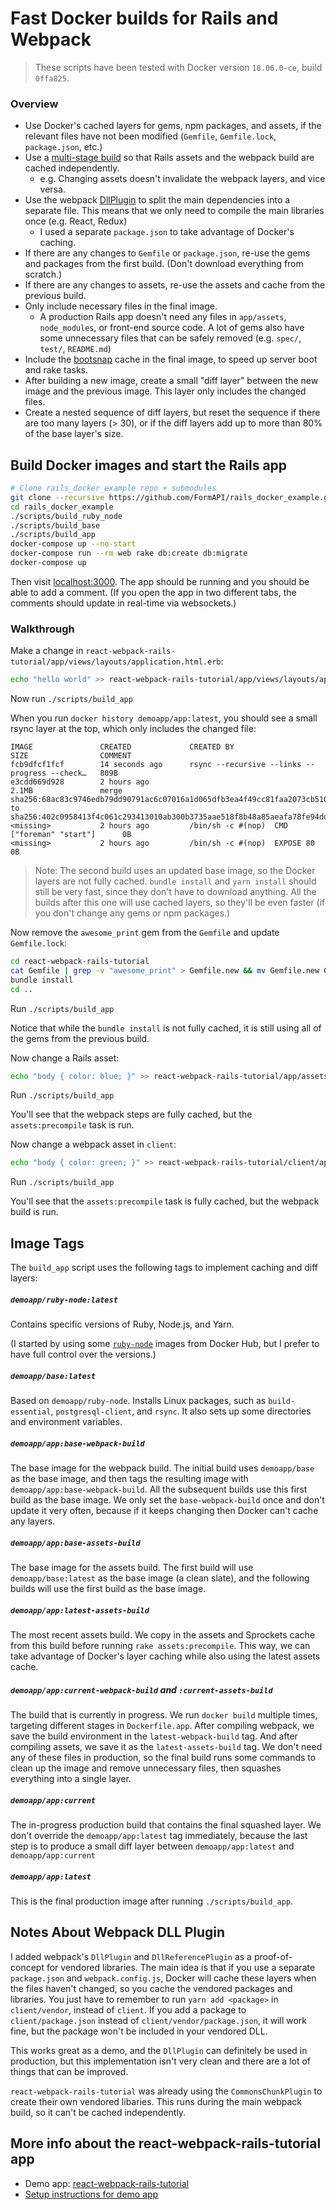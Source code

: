 # Fast Docker builds for Rails and Webpack

> These scripts have been tested with Docker version `18.06.0-ce`, build `0ffa825`.

### Overview

* Use Docker's cached layers for gems, npm packages, and assets, if the relevant files have not been modified (`Gemfile`, `Gemfile.lock`, `package.json`, etc.)
* Use a [multi-stage build](https://docs.docker.com/develop/develop-images/multistage-build/) so
that Rails assets and the webpack build are cached independently.
  * e.g. Changing assets doesn't invalidate the webpack layers, and vice versa.
* Use the webpack [DllPlugin](https://webpack.js.org/plugins/dll-plugin/) to split the main dependencies into a separate file. This means that we only need to compile the main libraries once (e.g. React, Redux)
  * I used a separate `package.json` to take advantage of Docker's caching.
* If there are any changes to `Gemfile` or `package.json`, re-use the gems and packages from the first build. (Don't download everything from scratch.)
* If there are any changes to assets, re-use the assets and cache from the previous build.
* Only include necessary files in the final image.
  * A production Rails app doesn't need any files in `app/assets`, `node_modules`, or front-end source code. A lot of gems also have some unnecessary files that can be safely removed (e.g. `spec/`, `test/`, `README.md`)
* Include the [bootsnap](https://github.com/Shopify/bootsnap) cache in the final image,
  to speed up server boot and rake tasks.
* After building a new image, create a small "diff layer" between the new image and the previous image. This layer only includes the changed files.
* Create a nested sequence of diff layers, but reset the sequence if there are too many layers (> 30), or if the diff layers add up to more than 80% of the base layer's size.

## Build Docker images and start the Rails app

```bash
# Clone rails_docker_example repo + submodules
git clone --recursive https://github.com/FormAPI/rails_docker_example.git
cd rails_docker_example
./scripts/build_ruby_node
./scripts/build_base
./scripts/build_app
docker-compose up --no-start
docker-compose run --rm web rake db:create db:migrate
docker-compose up
```

Then visit [localhost:3000](http://localhost:3000).
The app should be running and you should be able to add a comment. (If you open the app in
two different tabs, the comments should update in real-time via websockets.)

### Walkthrough

Make a change in `react-webpack-rails-tutorial/app/views/layouts/application.html.erb`:

```bash
echo "hello world" >> react-webpack-rails-tutorial/app/views/layouts/application.html.erb
```

Now run `./scripts/build_app`

When you run `docker history demoapp/app:latest`, you should see a small rsync layer at the top, which only includes the changed file:

```
IMAGE               CREATED             CREATED BY                                      SIZE                COMMENT
fcb9dfcf1fcf        14 seconds ago      rsync --recursive --links --progress --check…   809B
e3cdd669d928        2 hours ago                                                         2.1MB               merge sha256:68ac83c9746edb79dd90791ac6c07016a1d065dfb3ea4f49cc81faa2073cb510 to sha256:402c0958413f4c061c293413010ab300b3735aae518f8b48a85aeafa78fe94dd
<missing>           2 hours ago         /bin/sh -c #(nop)  CMD ["foreman" "start"]      0B
<missing>           2 hours ago         /bin/sh -c #(nop)  EXPOSE 80                    0B
```

> Note: The second build uses an updated base image, so the Docker layers are not fully cached. `bundle install` and `yarn install` should still be very fast, since they don't have to download anything. All the builds after this one will use cached layers, so they'll be even faster (if you don't change any gems or npm packages.)

Now remove the `awesome_print` gem from the `Gemfile` and update `Gemfile.lock`:

```bash
cd react-webpack-rails-tutorial
cat Gemfile | grep -v "awesome_print" > Gemfile.new && mv Gemfile.new Gemfile
bundle install
cd ..
```

Run `./scripts/build_app`

Notice that while the `bundle install` is not fully cached, it is still using all of the gems from the previous build.

Now change a Rails asset:

```bash
echo "body { color: blue; }" >> react-webpack-rails-tutorial/app/assets/stylesheets/test-asset.css
```

Run `./scripts/build_app`

You'll see that the webpack steps are fully cached, but the `assets:precompile` task is run.

Now change a webpack asset in `client`:

```bash
echo "body { color: green; }" >> react-webpack-rails-tutorial/client/app/assets/styles/app-variables.scss
```

Run `./scripts/build_app`

You'll see that the `assets:precompile` task is fully cached, but the webpack build is run.

## Image Tags

The `build_app` script uses the following tags to implement caching and diff layers:

#####  `demoapp/ruby-node:latest`

Contains specific versions of Ruby, Node.js, and Yarn.

(I started by using some [`ruby-node`](https://hub.docker.com/r/starefossen/ruby-node/)
images from Docker Hub, but I prefer to have full control over the versions.)

##### `demoapp/base:latest`

Based on `demoapp/ruby-node`. Installs Linux packages, such as `build-essential`, `postgresql-client`, and `rsync`. It also sets up some directories and environment variables.

##### `demoapp/app:base-webpack-build`

The base image for the webpack build. The initial build uses `demoapp/base` as the base image, and then tags the resulting image with `demoapp/app:base-webpack-build`. All the subsequent builds use this first build as the base image. We only set the `base-webpack-build` once and don't update it very often, because if it keeps changing then Docker can't cache any layers.

##### `demoapp/app:base-assets-build`

The base image for the assets build. The first build will use `demoapp/base:latest` as the base image (a clean slate), and the following builds will use the first build as the base image.

##### `demoapp/app:latest-assets-build`

The most recent assets build. We copy in the assets and Sprockets cache from this build before running `rake assets:precompile`. This way, we can take advantage of Docker's layer caching while also using the latest assets cache.

##### `demoapp/app:current-webpack-build` and `:current-assets-build`

 The build that is currently in progress. We run `docker build` multiple times, targeting different stages in `Dockerfile.app`. After compiling webpack, we save the build environment in the `latest-webpack-build` tag. And after compiling assets, we save it as the `latest-assets-build` tag.
 We don't need any of these files in production, so the final build runs some commands to clean up the image and remove unnecessary files, then squashes everything into a single layer.

##### `demoapp/app:current`

The in-progress production build that contains the final squashed layer. We don't override the `demoapp/app:latest` tag immediately, because the last step is to produce a small diff layer between `demoapp/app:latest` and `demoapp/app:current`

##### `demoapp/app:latest`

This is the final production image after running `./scripts/build_app`.

## Notes About Webpack DLL Plugin

I added webpack's `DllPlugin` and `DllReferencePlugin` as a proof-of-concept for vendored libraries. The main idea is that if you use a separate `package.json` and `webpack.config.js`, Docker will cache these layers when the files haven't changed, so you cache the vendored packages and libraries. You just have to remember to run `yarn add <package>` in `client/vendor`, instead of `client`. If you add a package to `client/package.json` instead of `client/vendor/package.json`, it will work fine, but the package won't be included in your vendored DLL.

This works great as a demo, and the `DllPlugin` can definitely be used in production, but this implementation isn't very clean and there are a lot of things that can be improved.

`react-webpack-rails-tutorial` was already using the `CommonsChunkPlugin` to create their own vendored libaries. This runs during the main webpack build, so it can't be cached independently.


## More info about the react-webpack-rails-tutorial app

* Demo app: [react-webpack-rails-tutorial](https://github.com/shakacode/react-webpack-rails-tutorial)
* [Setup instructions for demo app](https://github.com/shakacode/react-webpack-rails-tutorial#basic-demo-setup)
